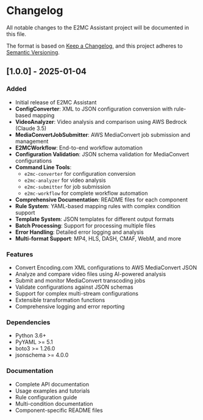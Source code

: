 # Changelog

All notable changes to the E2MC Assistant project will be documented in this file.

The format is based on [Keep a Changelog](https://keepachangelog.com/en/1.0.0/),
and this project adheres to [Semantic Versioning](https://semver.org/spec/v2.0.0.html).

## [1.0.0] - 2025-01-04

### Added
- Initial release of E2MC Assistant
- **ConfigConverter**: XML to JSON configuration conversion with rule-based mapping
- **VideoAnalyzer**: Video analysis and comparison using AWS Bedrock (Claude 3.5)
- **MediaConvertJobSubmitter**: AWS MediaConvert job submission and management
- **E2MCWorkflow**: End-to-end workflow automation
- **Configuration Validation**: JSON schema validation for MediaConvert configurations
- **Command Line Tools**: 
  - `e2mc-converter` for configuration conversion
  - `e2mc-analyzer` for video analysis
  - `e2mc-submitter` for job submission
  - `e2mc-workflow` for complete workflow automation
- **Comprehensive Documentation**: README files for each component
- **Rule System**: YAML-based mapping rules with complex condition support
- **Template System**: JSON templates for different output formats
- **Batch Processing**: Support for processing multiple files
- **Error Handling**: Detailed error logging and analysis
- **Multi-format Support**: MP4, HLS, DASH, CMAF, WebM, and more

### Features
- Convert Encoding.com XML configurations to AWS MediaConvert JSON
- Analyze and compare video files using AI-powered analysis
- Submit and monitor MediaConvert transcoding jobs
- Validate configurations against JSON schemas
- Support for complex multi-stream configurations
- Extensible transformation functions
- Comprehensive logging and error reporting

### Dependencies
- Python 3.6+
- PyYAML >= 5.1
- boto3 >= 1.26.0
- jsonschema >= 4.0.0

### Documentation
- Complete API documentation
- Usage examples and tutorials
- Rule configuration guide
- Multi-condition documentation
- Component-specific README files